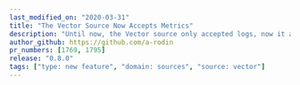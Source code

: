 ```yaml
---
last_modified_on: "2020-03-31"
title: "The Vector Source Now Accepts Metrics"
description: "Until now, the Vector source only accepted logs, now it accepts metrics as well"
author_github: https://github.com/a-rodin
pr_numbers: [1769, 1795]
release: "0.8.0"
tags: ["type: new feature", "domain: sources", "source: vector"]
---
```

